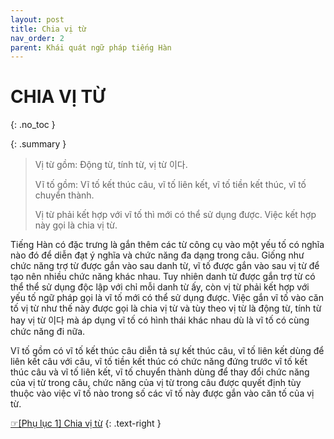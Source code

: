 ```yaml
---
layout: post
title: Chia vị từ
nav_order: 2
parent: Khái quát ngữ pháp tiếng Hàn
---
```


# CHIA VỊ TỪ
{: .no_toc }

{: .summary }
> Vị từ gồm: Động từ, tính từ, vị từ 이다.
>
> Vĩ tố gồm: Vĩ tố kết thúc câu, vĩ tố liên kết, vĩ tố tiền kết thúc, vĩ tố chuyển thành.
>
> Vị từ phải kết hợp với vĩ tố thì mới có thể sử dụng được. Việc kết hợp này gọi là chia vị từ.

Tiếng Hàn có đặc trưng là gắn thêm các từ công cụ vào một yếu tố có nghĩa nào đó để diễn đạt ý nghĩa và chức năng đa dạng trong câu. Giống như chức năng trợ từ được gắn vào sau danh từ, vĩ tố được gắn vào sau vị từ để tạo nên nhiều chức năng khác nhau. Tuy nhiên danh từ được gắn trợ từ có thể thể sử dụng độc lập với chỉ mỗi danh từ ấy, còn vị từ phải kết hợp với yếu tố ngữ pháp gọi là vĩ tố mới có thể sử dụng được. Việc gắn vĩ tố vào căn tố vị từ như thế này được gọi là chia vị từ và tùy theo vị từ là động từ, tính từ hay vị từ 이다 mà áp dụng vĩ tố có hình thái khác nhau dù là vĩ tố có cùng chức năng đi nữa.

Vĩ tố gồm có vĩ tố kết thúc câu diễn tả sự kết thúc câu, vĩ tố liên kết dùng để liên kết câu với câu, vĩ tố tiền kết thúc có chức năng đứng trước vĩ tố kết thúc câu và vĩ tố liên kết, vĩ tố chuyển thành dùng để thay đổi chức năng của vị từ trong câu, chức năng của vị từ trong câu được quyết định tùy thuộc vào việc vĩ tố nào trong số các vĩ tố này được gắn vào căn tố của vị từ.

[☞\[Phụ lục 1\] Chia vị từ](/docs/phu-luc/phu-luc-1-chia-vi-tu/)
{: .text-right }
